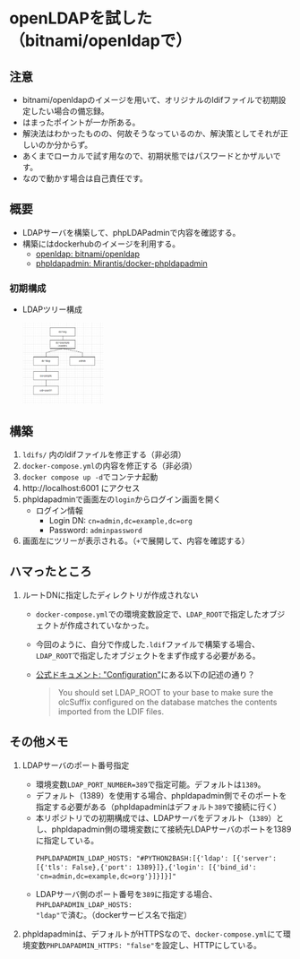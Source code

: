 # openLDAPを試した（bitnami/openldapで）

## 注意

- bitnami/openldapのイメージを用いて、オリジナルのldifファイルで初期設定したい場合の備忘録。
- はまったポイントが一か所ある。
- 解決法はわかったものの、何故そうなっているのか、解決策としてそれが正しいのか分からず。
- あくまでローカルで試す用なので、初期状態ではパスワードとかザルいです。
- なので動かす場合は自己責任です。

## 概要

- LDAPサーバを構築して、phpLDAPadminで内容を確認する。
- 構築にはdockerhubのイメージを利用する。
    - [openldap: bitnami/openldap](https://hub.docker.com/r/bitnami/openldap)
    - [phpldapadmin: Mirantis/docker-phpldapadmin](https://github.com/Mirantis/docker-phpldapadmin)

### 初期構成

- LDAPツリー構成

    <img src="./images_readme/tree.png" height=30% width=30%>

## 構築

1. `ldifs/` 内のldifファイルを修正する（非必須）
2. `docker-compose.yml`の内容を修正する（非必須）
3. `docker compose up -d`でコンテナ起動
4. http://localhost:6001 にアクセス
5. phpldapadminで画面左の`login`からログイン画面を開く
    - ログイン情報
        - Login DN: `cn=admin,dc=example,dc=org`
        - Password: `adminpassword`
6. 画面左にツリーが表示される。（`+`で展開して、内容を確認する）

## ハマったところ

1. ルートDNに指定したディレクトリが作成されない
    - `docker-compose.yml`での環境変数設定で、`LDAP_ROOT`で指定したオブジェクトが作成されていなかった。
    - 今回のように、自分で作成した`.ldif`ファイルで構築する場合、`LDAP_ROOT`で指定したオブジェクトをまず作成する必要がある。
    - [公式ドキュメント: "Configuration"](https://hub.docker.com/r/bitnami/openldap)にある以下の記述の通り？
        
        > You should set LDAP_ROOT to your base to make sure the olcSuffix configured on the database matches the contents imported from the LDIF files.

## その他メモ

1. LDAPサーバのポート番号指定
    - 環境変数`LDAP_PORT_NUMBER=389`で指定可能。デフォルトは`1389`。
    - デフォルト（1389）を使用する場合、phpldapadmin側でそのポートを指定する必要がある（phpldapadminはデフォルト`389`で接続に行く）
    - 本リポジトリでの初期構成では、LDAPサーバをデフォルト（`1389`）とし、phpldapadmin側の環境変数にて接続先LDAPサーバのポートを1389に指定している。
        ```
        PHPLDAPADMIN_LDAP_HOSTS: "#PYTHON2BASH:[{'ldap': [{'server': [{'tls': False},{'port': 1389}]},{'login': [{'bind_id': 'cn=admin,dc=example,dc=org'}]}]}]"
        ```
    - LDAPサーバ側のポート番号を`389`に指定する場合、`PHPLDAPADMIN_LDAP_HOSTS: "ldap"`で済む。（dockerサービス名で指定）

1. phpldapadminは、デフォルトがHTTPSなので、`docker-compose.yml`にて環境変数`PHPLDAPADMIN_HTTPS: "false"`を設定し、HTTPにしている。